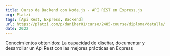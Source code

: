 ```yaml
---
title: Curso de Backend con Node.js - API REST en Express.js
org: Platzi
tags: [Api Rest, Express, Backend]
url: https://platzi.com/p/daniher01/curso/2485-course/diploma/detalle/
date: 2022
---
```


Conocimientos obtenidos: La capacidad de diseñar, documentar y desarrollar un Api Rest con las mejores prácticas en Express
